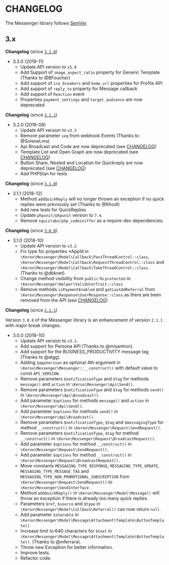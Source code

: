 # CHANGELOG

The Messenger library follows [SemVer](http://semver.org/).

## 3.x

**Changelog** (since [`3.2.0`](https://github.com/ker0x/messenger/compare/3.2.0...3.3.0))

- 3.3.0 (2019-11)
    - Update API version to `v5.0`
    - Add Support of `image_aspect_ratio` property for Generic Template (Thanks to @BFoucher)
    - Add support of `ice_breakers` and `home_url` properties for Profile API
    - Add support of `reply_to` property for Message callback
    - Add support of `Reaction` event
    - Properties `payment_settings` and `target_audience` are now deprecated
    
**Changelog** (since [`3.1.1`](https://github.com/ker0x/messenger/compare/3.1.1...3.2.0))

- 3.2.0 (2019-08)
    - Update API version to `v3.3`
    - Remove parameter `seq` from webhook Events (Thanks to @SoleneLms)
    - Api Broadcast and Code are now deprecated (see [CHANGELOG](https://developers.facebook.com/docs/messenger-platform/changelog))
    - Template List and Open Graph are now deprecated (see [CHANGELOG](https://developers.facebook.com/docs/messenger-platform/changelog))
    - Button Share, Nested and Location for Quickreply are now deprecated (see [CHANGELOG](https://developers.facebook.com/docs/messenger-platform/changelog))
    - Add PHPStan for tests

**Changelog** (since [`3.1.0`](https://github.com/ker0x/messenger/compare/3.1.0...3.1.1))

- 3.1.1 (2018-12)
    - Method `addQuickReply` will no longer thrown an exception if no quick replies were previously set (Thanks to @Khodl)
    - Add new tests for QuickReplies
    - Update `phpunit/phpunit` version to `7.4`.
    - Remove `squizlabs/php_codesniffer` as a require-dev dependencies.

**Changelog** (since [`3.0.0`](https://github.com/ker0x/messenger/compare/3.0.0...3.1.0))

- 3.1.0 (2018-10)
    - Update API version to `v3.2`.
    - Fix type for properties *AppId in `\Kerox\Messenger\Model\Callback\PassThreadControl::class`, `\Kerox\Messenger\Model\Callback\RequestThreadControl::class` and `\Kerox\Messenger\Model\Callback\TakeThreadControl::class`. (Thanks to @dbknet)
    - Change method visibility from `public` to `protected` in `\Kerox\Messenger\Helper\ValidatorTrait::class`
    - Remove methods `isPaymentEnabled` and `getLastAdReferral` from `\Kerox\Messenger\Response\UserResponse::class` as there are been removed from the API (see [CHANGELOG](https://developers.facebook.com/docs/graph-api/changelog/version3.1#messenger-platform))

**Changelog** (since [`2.1.1`](https://github.com/ker0x/messenger/compare/2.1.1...3.0.0))

Version `3.0.0` of the Messenger library is an enhancement of version `2.1.1` with major break changes.

- 3.0.0 (2018-10)
    - Update API version to `v3.1`.
    - Add support for Persona API (Thanks to @misantron).
    - Add support for the BUSINESS_PRODUCTIVITY message tag (Thanks to @atgg).
    - Adding `$appVersion` as optional 4th argument in `\Kerox\Messenger\Messenger::__construct()` with default value to const `API_VERSION`.
    - Remove parameters `$notificationType` and `$tag` for methods `message()` and `action` in `\Kerox\Messenger\Api\Send()`.
    - Remove parameters `$notificationType` and `$tag` for methods `send()` in `\Kerox\Messenger\Api\Broadcast()`.
    - Add parameter `$options` for methods `message()` and `action` in `\Kerox\Messenger\Api\Send()`.
    - Add parameter `$options` for methods `send()` in `\Kerox\Messenger\Api\Broadcast()`.
    - Remove parameters `$notificationType`, `$tag` and `$messagingType` for method `__construct()` in `\Kerox\Messenger\Request\SendRequest()`.
    - Remove parameters `$notificationType`, `$tag` for method `__construct()` in `\Kerox\Messenger\Request\BroadcastRequest()`.
    - Add parameter `$options` for method `__construct()` in `\Kerox\Messenger\Request\SendRequest()`.
    - Add parameter `$options` for method `__construct()` in `\Kerox\Messenger\Request\BroadcastRequest()`.
    - Move constants `MESSAGING_TYPE_RESPONSE`, `MESSAGING_TYPE_UPDATE`, `MESSAGING_TYPE_MESSAGE_TAG` and `MESSAGING_TYPE_NON_PROMOTIONAL_SUBSCRIPTION` from `\Kerox\Messenger\Request\SendRequest()` to `\Kerox\Messenger\SendInterface`
    - Method `addQuickReply()` in `\Kerox\Messenger\Model\Message()` will throw an exception if there is already too many quick replies.
    - Parameters `$ref`, `$source` and `$type` in `\Kerox\Messenger\Model\Callback\Referral()` can now return `null`.
    - Add parameter `$sharable` in `\Kerox\Messenger\Model\Message\Attachment\Template\ButtonTemplate()`.
    - Increase limit to 640 characters for `$text` in `\Kerox\Messenger\Model\Message\Attachment\Template\ButtonTemplate()`. (Thanks to @mferrara).
    - Throw new Exception for better information.
    - Improve tests.
    - Refactor code.
